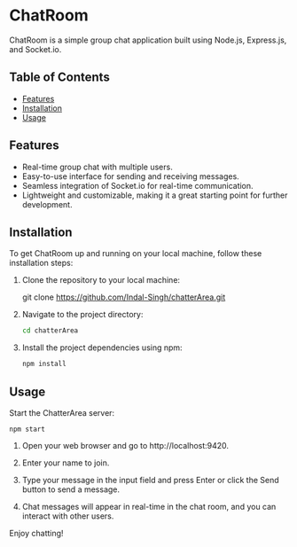 # ChatRoom

ChatRoom is a simple group chat application built using Node.js, Express.js, and Socket.io.

## Table of Contents

- [Features](#features)
- [Installation](#installation)
- [Usage](#usage)

## Features

- Real-time group chat with multiple users.
- Easy-to-use interface for sending and receiving messages.
- Seamless integration of Socket.io for real-time communication.
- Lightweight and customizable, making it a great starting point for further development.

## Installation

To get ChatRoom up and running on your local machine, follow these installation steps:

1. Clone the repository to your local machine:

   
   git clone https://github.com/Indal-Singh/chatterArea.git

2. Navigate to the project directory:

    ```bash
    cd chatterArea

3. Install the project dependencies using npm:

    ```bash
    npm install

## Usage
Start the ChatterArea server:
    
    npm start

1. Open your web browser and go to http://localhost:9420.

2. Enter your name to join.

3. Type your message in the input field and press Enter or click the Send button to send a message.

4. Chat messages will appear in real-time in the chat room, and you can interact with other users.

Enjoy chatting!